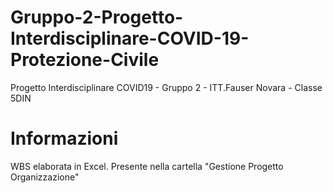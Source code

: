 # Gruppo-2-Progetto-Interdisciplinare-COVID-19-Protezione-Civile
Progetto Interdisciplinare COVID19 - Gruppo 2 - ITT.Fauser Novara - Classe 5DIN
# Informazioni
WBS elaborata in Excel. Presente nella cartella "Gestione Progetto Organizzazione"

